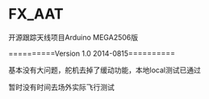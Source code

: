 FX_AAT
======

开源跟踪天线项目Arduino MEGA2506版

==========Version 1.0 2014-0815==========

基本没有大问题，舵机去掉了缓动功能，本地local测试已通过

暂时没有时间去场外实际飞行测试
